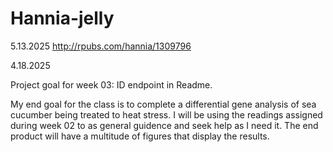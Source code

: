 # Hannia-jelly 
5.13.2025
http://rpubs.com/hannia/1309796


4.18.2025

Project goal for week 03: ID endpoint in Readme. 

My end goal for the class is to complete a differential gene analysis of sea cucumber being treated to heat stress. I will be using the readings assigned during
week 02 to as general guidence and seek help as I need it. The end product
will have a multitude of figures that display the results. 


